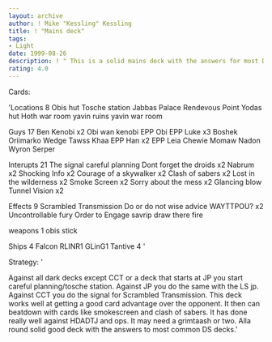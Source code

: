```yaml
---
layout: archive
author: ! Mike "Kessling" Kessling
title: ! "Mains deck"
tags:
- Light
date: 1999-08-26
description: ! " This is a solid mains deck with the answers for most DS decks in the environment now."
rating: 4.0
---
```

Cards: 

'Locations 8
 Obis hut
 Tosche station
 Jabbas Palace
 Rendevous Point
 Yodas hut
 Hoth war room
 yavin ruins
 yavin war room

 Guys 17
 Ben Kenobi x2
 Obi wan kenobi
 EPP Obi
 EPP Luke x3
 Boshek
 Oriimarko
 Wedge
 Tawss Khaa
 EPP Han x2
 EPP Leia
 Chewie
 Momaw Nadon
 Wyron Serper

 Interupts 21
 The signal
 careful planning
 Dont forget the droids x2
 Nabrum x2
 Shocking Info x2
 Courage of a skywalker x2
 Clash of sabers x2
 Lost in the wilderness x2
 Smoke Screen x2
 Sorry about the mess x2
 Glancing blow
 Tunnel Vision x2

 Effects 9
 Scrambled Transmission
 Do or do not
 wise advice
 WAYTTPOU? x2
 Uncontrollable fury
 Order to Engage
 savrip
 draw there fire

 weapons 1
 obis stick

 Ships 4
 Falcon
 RLINR1
 GLinG1
 Tantive 4
'

Strategy: '


 Against all dark decks except CCT or a deck that starts at JP you start careful planning/tosche station. Against JP you do the same with the LS jp. Against CCT you do the signal for Scrambled Transmission. This deck works well at getting a good card advantage over the opponent. It then can beatdown with cards like smokescreen and clash of sabers. It has done really well against HDADTJ and ops. It may need a grimtaash or two. Alla round solid good deck with the answers to most common DS decks.'